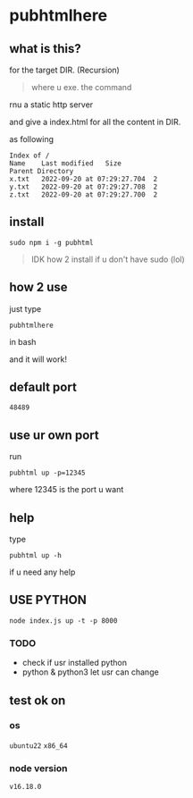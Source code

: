 # pubhtmlhere

## what is this?

for the target DIR. (Recursion)
> where u exe. the command

rnu a static http server

and give a index.html for all the content in DIR.

as following

```
Index of /
Name	Last modified	Size
Parent Directory		
x.txt	2022-09-20 at 07:29:27.704	2
y.txt	2022-09-20 at 07:29:27.708	2
z.txt	2022-09-20 at 07:29:27.700	2
```

## install

```bash=
sudo npm i -g pubhtml
```

> IDK how 2 install if u don't have sudo (lol)

## how 2 use

just type

```
pubhtmlhere
```

in bash

and it will work!

## default port

`48489`

## use ur own port

run

```bash=
pubhtml up -p=12345
```

where 12345 is the port u want

## help

type

```bash=
pubhtml up -h
```

if u need any help

## USE PYTHON

```
node index.js up -t -p 8000
```

### TODO

- check if usr installed python
- python & python3 let usr can change

## test ok on

### os

`ubuntu22`
`x86_64`

### node version

`v16.18.0`
